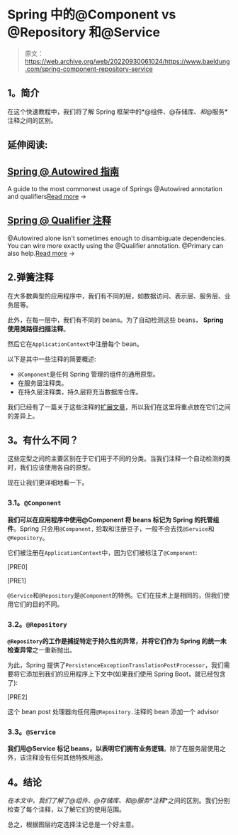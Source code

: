 # Spring 中的@Component vs @Repository 和@Service

> 原文：<https://web.archive.org/web/20220930061024/https://www.baeldung.com/spring-component-repository-service>

## **1。简介**

在这个快速教程中，我们将了解 Spring 框架中的*@组件、@存储库、*和*@服务*注释之间的区别。

## 延伸阅读:

## [Spring @ Autowired 指南](/web/20220827110142/https://www.baeldung.com/spring-autowire)

A guide to the most commonest usage of Springs @Autowired annotation and qualifiers[Read more](/web/20220827110142/https://www.baeldung.com/spring-autowire) →

## [Spring @ Qualifier 注释](/web/20220827110142/https://www.baeldung.com/spring-qualifier-annotation)

@Autowired alone isn't sometimes enough to disambiguate dependencies. You can wire more exactly using the @Qualifier annotation. @Primary can also help.[Read more](/web/20220827110142/https://www.baeldung.com/spring-qualifier-annotation) →

## 2.弹簧注释

在大多数典型的应用程序中，我们有不同的层，如数据访问、表示层、服务层、业务层等。

此外，在每一层中，我们有不同的 beans。为了自动检测这些 beans， **Spring 使用类路径扫描注释**。

然后它在`ApplicationContext`中注册每个 bean。

以下是其中一些注释的简要概述:

*   `@Component`是任何 Spring 管理的组件的通用原型。
*   在服务层注释类。
*   在持久层注释类，持久层将充当数据库仓库。

我们已经有了一篇关于这些注释的[扩展文章](/web/20220827110142/https://www.baeldung.com/spring-bean-annotations)，所以我们在这里将重点放在它们之间的差异上。

## **3。有什么不同？**

这些定型之间的主要区别在于它们用于不同的分类。当我们注释一个自动检测的类时，我们应该使用各自的原型。

现在让我们更详细地看一下。

### **3.1。`@Component`**

**我们可以在应用程序中使用@Component 将 beans 标记为 Spring 的托管组件**。Spring 只会用`@Component,` 拾取和注册豆子，一般不会去找`@Service`和`@Repository`。

它们被注册在`ApplicationContext`中，因为它们被标注了`@Component`:

[PRE0]

[PRE1]

`@Service`和`@Repository`是`@Component`的特例。它们在技术上是相同的，但我们使用它们的目的不同。

### **3.2。`@Repository`**

**`@Repository`的工作是捕捉特定于持久性的异常，并将它们作为 Spring 的统一未检查异常**之一重新抛出。

为此，Spring 提供了`PersistenceExceptionTranslationPostProcessor`，我们需要将它添加到我们的应用程序上下文中(如果我们使用 Spring Boot，就已经包含了):

[PRE2]

这个 bean post 处理器向任何用`@Repository.`注释的 bean 添加一个 advisor

### **3.3。`@Service`**

**我们用@Service 标记 beans，以表明它们拥有业务逻辑**。除了在服务层使用之外，该注释没有任何其他特殊用途。

## **4。结论**

**在本文中，我们了解了*@组件、@存储库、*和*@服务*注释**之间的区别。我们分别检查了每个注释，以了解它们的使用范围。

总之，根据图层约定选择注记总是一个好主意。